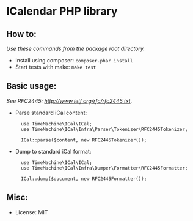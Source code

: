 ICalendar PHP library
=====================

How to:
-------

_Use these commands from the package root directory._

- Install using composer: `composer.phar install`
- Start tests with make: `make test`

Basic usage:
------------

_See RFC2445: http://www.ietf.org/rfc/rfc2445.txt._

- Parse standard iCal content:

        use TimeMachine\ICal\ICal;
        use TimeMachine\ICal\Infra\Parser\Tokenizer\RFC2445Tokenizer;

        ICal::parse($content, new RFC2445Tokenizer());

- Dump to standard iCal format:

        use TimeMachine\ICal\ICal;
        use TimeMachine\ICal\Infra\Dumper\Formatter\RFC2445Formatter;

        ICal::dump($document, new RFC2445Formatter());

Misc:
-----

- License: MIT
